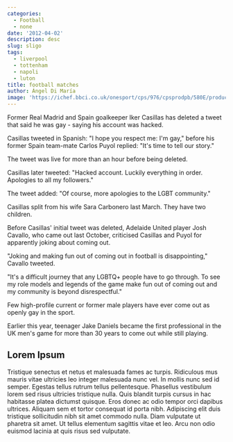 ```yaml
---
categories:
  - Football
  - none
date: '2012-04-02'
description: desc
slug: sligo
tags:
  - liverpool
  - tottenham
  - napoli
  - luton
title: football matches
author: Ángel Di María
image: 'https://ichef.bbci.co.uk/onesport/cps/976/cpsprodpb/580E/production/_127024522_gettyimages-480577746.jpg'
---
```


Former Real Madrid and Spain goalkeeper Iker Casillas has deleted a tweet that said he was gay - saying his account was hacked.

Casillas tweeted in Spanish: "I hope you respect me: I'm gay," before his former Spain team-mate Carlos Puyol replied: "It's time to tell our story."

The tweet was live for more than an hour before being deleted.

Casillas later tweeted: "Hacked account. Luckily everything in order. Apologies to all my followers."

The tweet added: "Of course, more apologies to the LGBT community."

Casillas split from his wife Sara Carbonero last March. They have two children.

Before Casillas' initial tweet was deleted, Adelaide United player Josh Cavallo, who came out last October, criticised Casillas and Puyol for apparently joking about coming out.

"Joking and making fun out of coming out in football is disappointing," Cavallo tweeted.

"It's a difficult journey that any LGBTQ+ people have to go through. To see my role models and legends of the game make fun out of coming out and my community is beyond disrespectful."

Few high-profile current or former male players have ever come out as openly gay in the sport.

Earlier this year, teenager Jake Daniels became the first professional in the UK men's game for more than 30 years to come out while still playing.

## Lorem Ipsum

Tristique senectus et netus et malesuada fames ac turpis. Ridiculous mus mauris vitae ultricies leo integer malesuada nunc vel. In mollis nunc sed id semper. Egestas tellus rutrum tellus pellentesque. Phasellus vestibulum lorem sed risus ultricies tristique nulla. Quis blandit turpis cursus in hac habitasse platea dictumst quisque. Eros donec ac odio tempor orci dapibus ultrices. Aliquam sem et tortor consequat id porta nibh. Adipiscing elit duis tristique sollicitudin nibh sit amet commodo nulla. Diam vulputate ut pharetra sit amet. Ut tellus elementum sagittis vitae et leo. Arcu non odio euismod lacinia at quis risus sed vulputate.
